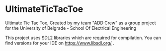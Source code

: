 # UltimateTicTacToe
Ultimate Tic Tac Toe, Created by my team "ADD Crew" as a group project for the University of Belgrade - School Of Electrical Engineering

This project uses SDL2 libraries which are required for compilation. You can find versions for your IDE on https://www.libsdl.org/ .
